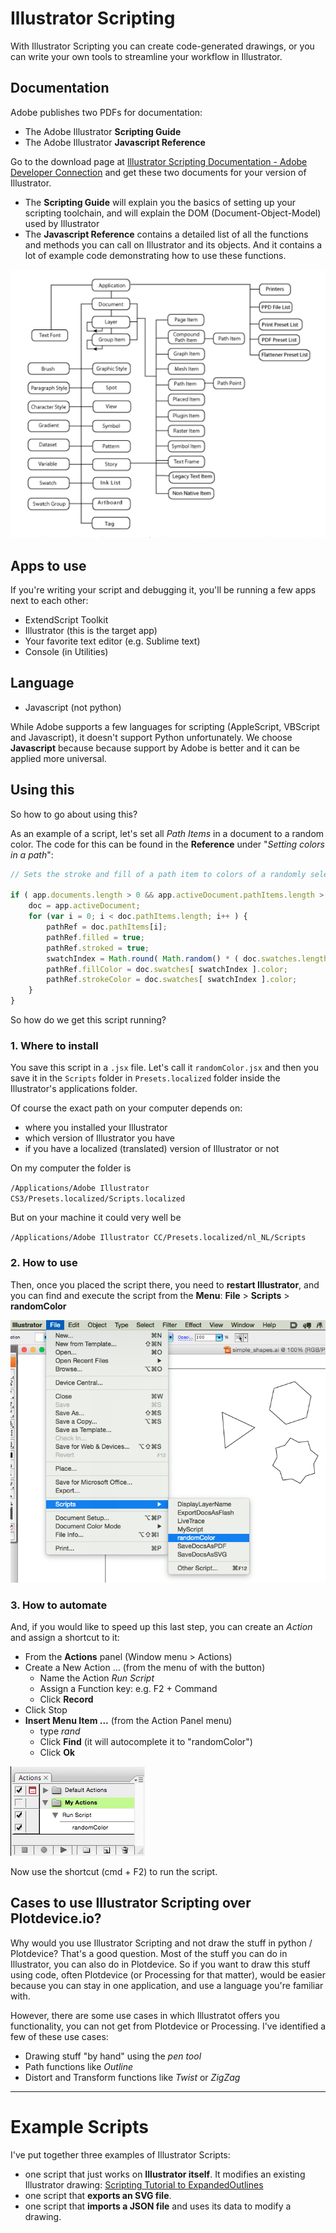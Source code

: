 # Illustrator Scripting

With Illustrator Scripting you can create code-generated drawings, or you can write your own tools to streamline your workflow in Illustrator.

## Documentation

Adobe publishes two PDFs for documentation:

- The Adobe Illustrator **Scripting Guide**
- The Adobe Illustrator **Javascript Reference**

Go to the download page at [Illustrator Scripting Documentation - Adobe Developer Connection](http://www.adobe.com/devnet/illustrator/scripting.html) and get these two documents for your version of Illustrator.

- The **Scripting Guide** will explain you the basics of setting up your scripting toolchain, and will explain the DOM (Document-Object-Model) used by Illustrator
- The **Javascript Reference** contains a detailed list of all the functions and methods you can call on Illustrator and its objects. And it contains a lot of example code demonstrating how to use these functions.

![Illustrator's Document Object Model](images/ai_scripting_IllustratorDOM.png)

## Apps to use

If you're writing your script and debugging it, you'll be running a few apps next to each other:

- ExtendScript Toolkit
- Illustrator (this is the target app)
- Your favorite text editor (e.g. Sublime text)
- Console (in Utilities)

## Language

- Javascript (not python)

While Adobe supports a few languages for scripting (AppleScript, VBScript and Javascript), it doesn't support Python unfortunately. We choose **Javascript** because because support by Adobe is better and it can be applied more universal.

## Using this

So how to go about using this?

As an example of a script, let's set all *Path Items* in a document to a random color. The code for this can be found in the **Reference** under "*Setting colors in a path*":

```javascript
// Sets the stroke and fill of a path item to colors of a randomly selected swatch

if ( app.documents.length > 0 && app.activeDocument.pathItems.length > 0 ) {
    doc = app.activeDocument;
    for (var i = 0; i < doc.pathItems.length; i++ ) {
        pathRef = doc.pathItems[i];
        pathRef.filled = true;
        pathRef.stroked = true;
        swatchIndex = Math.round( Math.random() * ( doc.swatches.length - 1 ) );
        pathRef.fillColor = doc.swatches[ swatchIndex ].color;
        pathRef.strokeColor = doc.swatches[ swatchIndex ].color;
    }
}
```

So how do we get this script running?

### 1. Where to install

You save this script in a `.jsx` file. Let's call it `randomColor.jsx` and then you save it in the `Scripts` folder in `Presets.localized` folder inside the Illustrator's applications folder.

Of course the exact path on your computer depends on:

- where you installed your Illustrator
- which version of Illustrator you have
- if you have a localized (translated) version of Illustrator or not

On my computer the folder is

`/Applications/Adobe Illustrator CS3/Presets.localized/Scripts.localized`

But on your machine it could very well be

`/Applications/Adobe Illustrator CC/Presets.localized/nl_NL/Scripts`

### 2. How to use

Then, once you placed the script there, you need to **restart Illustrator**, and you can find and execute the script from the **Menu**: **File** > **Scripts** > **randomColor**

![Run the script from the Menu Item](images/ai_scripting_RunScriptFromMenu.png)

### 3. How to automate

And, if you would like to speed up this last step, you can create an *Action* and assign a shortcut to it:

- From the **Actions** panel (Window menu > Actions)
- Create a New Action ... (from the menu of with the button)
    - Name the Action *Run Script*
    - Assign a Function key: e.g. F2 + Command
    - Click **Record**
- Click Stop
- **Insert Menu Item ...** (from the Action Panel menu)
    - type *rand*
    - Click **Find** (it will autocomplete it to "randomColor")
    - Click **Ok**

![Automate the script with a shortcut](images/ai_scripting_ActionMenuWithShortcut.png)
    
Now use the shortcut (cmd + F2) to run the script.

## Cases to use Illustrator Scripting over Plotdevice.io?

Why would you use Illustrator Scripting and not draw the stuff in python / Plotdevice? That's a good question. Most of the stuff you can do in Illustrator, you can also do in Plotdevice. So if you want to draw this stuff using code, often Plotdevice (or Processing for that matter), would be easier because you can stay in one application, and use a language you're familiar with.

However, there are some use cases in which Illustratot offers you functionality, you can not get from Plotdevice or Processing. I've identified a few of these use cases:

- Drawing stuff "by hand" using the *pen tool*
- Path functions like *Outline*
- Distort and Transform functions like *Twist* or *ZigZag*

----

# Example Scripts

I've put together three examples of Illustrator Scripts:

- one script that just works on **Illustrator itself**. It modifies an existing Illustrator drawing: [Scripting Tutorial to ExpandedOutlines](https://github.com/ArtezGDA/illustratorPlugin-Examples/blob/master/Tutorial_Scripting_ExpandedOutlines.md)
- one script that **exports an SVG file**.
- one script that **imports a JSON file** and uses its data to modify a drawing.

